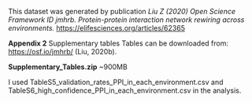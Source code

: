 This dataset was generated by publication *Liu Z (2020) Open Science Framework ID jmhrb. Protein-protein interaction network rewiring across environments.*  https://elifesciences.org/articles/62365


**Appendix 2**
Supplementary tables
Tables can be downloaded from: https://osf.io/jmhrb/ (Liu, 2020b).



**Supplementary_Tables.zip** ~900MB

I used TableS5_validation_rates_PPI_in_each_environment.csv and TableS6_high_confidence_PPI_in_each_environment.csv in the analysis.
